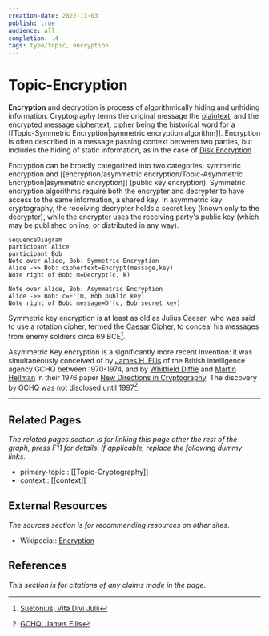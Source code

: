 ```yaml
---
creation-date: 2022-11-03
publish: true
audience: all
completion: .4
tags: type/topic, encryption
---
```

# Topic-Encryption

**Encryption** and decryption is process of algorithmically hiding and unhiding information. Cryptography terms the original message the [plaintext](https://en.wikipedia.org/wiki/Plaintext), and the encrypted message [ciphertext](https://en.wikipedia.org/wiki/Ciphertext), [cipher](https://en.wikipedia.org/wiki/Cipher) being the historical word for a [[Topic-Symmetric Encryption|symmetric encryption algorithm]]. Encryption is often described in a message passing context between two parties, but includes the hiding of static information, as in the case of [Disk Encryption](https://en.wikipedia.org/wiki/Disk_encryption) .

Encryption can be broadly categorized into two categories: symmetric encryption and [[encryption/asymmetric encryption/Topic-Asymmetric Encryption|asymmetric encryption]] (public key encryption). Symmetric encryption algorithms require both the encrypter and decrypter to have access to the same information, a shared key. In asymmetric key cryptography, the receiving decrypter holds a secret key (known only to the decrypter), while the encrypter uses the receiving party's public key (which may be published online, or distributed in any way). 

```mermaid
sequenceDiagram
participant Alice
participant Bob
Note over Alice, Bob: Symmetric Encryption
Alice ->> Bob: ciphertext=Encrypt(message,key)
Note right of Bob: m=Decrypt(c, k)

Note over Alice, Bob: Asymmetric Encryption
Alice ->> Bob: c=E'(m, Bob public key)
Note right of Bob: message=D'(c, Bob secret key)
```

Symmetric key encryption is at least as old as Julius Caesar, who was said to use a rotation cipher, termed the [Caesar Cipher](https://en.wikipedia.org/wiki/Caesar_cipher), to conceal his messages from enemy soldiers circa 69 BCE[^1].

Asymmetric Key encryption is a significantly more recent invention: it was simultaneously conceived of by [James H. Ellis](https://en.wikipedia.org/wiki/James_H._Ellis) of the British intelligence agency GCHQ between 1970-1974, and by [Whitfield Diffie](https://en.wikipedia.org/wiki/Whitfield_Diffie) and [Martin Hellman](https://en.wikipedia.org/wiki/Martin_Hellman) in their 1976 paper [New Directions in Cryptography](https://ieeexplore.ieee.org/document/1055638). The discovery by GCHQ was not disclosed until 1997[^2].

---
## Related Pages
*The related pages section is for linking this page other the rest of the graph, press F11 for details. If applicable, replace the following dummy links.*
- primary-topic:: [[Topic-Cryptography]]
- context:: \[\[context\]\]

## External Resources
*The sources section is for recommending resources on other sites*.
- Wikipedia:: [Encryption](https://en.wikipedia.org/wiki/Encryption)

## References
*This section is for citations of any claims made in the page*.
[^1]: [Suetonius, Vita Divi Julii](http://thelatinlibrary.com/suetonius/suet.caesar.html#56)
[^2]: [GCHQ: James Ellis](https://www.gchq.gov.uk/person/james-ellis)